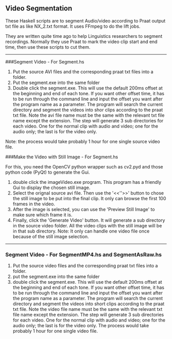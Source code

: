 ## Video Segmentation

These Haskell scripts are to segment Audio/video according to Praat output txt file as like NX_2.txt format. It uses FFmpeg to do the lift jobs. 

They are written quite time ago to help Linguistics researchers to segment recordings. Normally they use Praat to mark the video clip start and end time, then use these scripts to cut them.

<hr>

###Segment Video - For Segment.hs

1. Put the source AVI files and the corresponding praat txt files into a folder.
2. Put the segment.exe into the same folder
3. Double click the segment.exe. This will use the default 200ms offset at the beginning
and end of each tone. If you want other offset time, it has to be run through the
command line and input the offset you want after the program name as a parameter.
The program will search the current directory and segment the videos into shor clips
according to the praat txt file. Note the avi file name must be the same with the
relevant txt file name except the extension. The step will generate 3 sub directories
for each video. One for the normal clip with audio and video; one for the audio only;
the last is for the video only.


Note: the process would take probably 1 hour for one single source video file.


###Make the Video with Still Image - For Segment.hs

For this, you need the OpenCV python wrapper such as cv2.pyd and those python code (PyQt) to generate the Gui.

1. double click the imageVideo.exe program. This program has a friendly Gui to display
the chosen still image.
2. Select the orignal source avi file. Then use the '<<''>>' button to chose the still image
to be put into the final clip. It only can browse the first 100 frames in the video.
3. After the image is selected, you can use the 'Preview Still Image' to make sure which
frame it is.
4. Finally, click the 'Generate Video' button. It will generate a sub directory in the source
video folder. All the video clips with the still image will be in that sub directory.
Note: It only can handle one video file once because of the still image selection.

<hr>

### Segment Video - For SegmentMP4.hs and SegmentAsRaw.hs
1. Put the source video files and the corresponding praat txt files into a folder.
2. put the segment.exe into the same folder
3. double click the segment.exe. This will use the default 200ms offset at the beginning
and end of each tone. If you want other offset time, it has to be run through the
command line and input the offset you want after the program name as a parameter.
The program will search the current directory and segment the videos into short clips
according to the praat txt file.
Note the video file name must be the same with the relevant txt file name except the
extension. The step will generate 3 sub directories for each video. One for the normal clip
with audio and video; one for the audio only; the last is for the video only. The process
would take probably 1 hour for one single video file.

